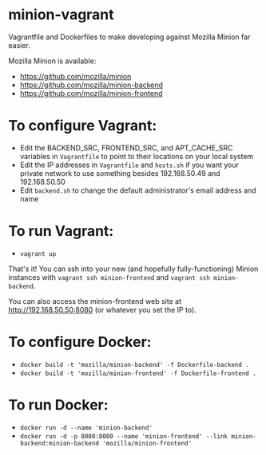 # minion-vagrant
Vagrantfile and Dockerfiles to make developing against Mozilla Minion far easier.

Mozilla Minion is available:
* https://github.com/mozilla/minion
* https://github.com/mozilla/minion-backend
* https://github.com/mozilla/minion-frontend

# To configure Vagrant:
* Edit the BACKEND\_SRC, FRONTEND\_SRC, and APT\_CACHE\_SRC variables in `Vagrantfile` to point to their locations on your local system
* Edit the IP addresses in `Vagrantfile` and `hosts.sh` if you want your private network to use something besides 192.168.50.49 and 192.168.50.50
* Edit `backend.sh` to change the default administrator's email address and name

# To run Vagrant:
* `vagrant up`

That's it!  You can ssh into your new (and hopefully fully-functioning) Minion instances with `vagrant ssh minion-frontend` and `vagrant ssh minion-backend`.

You can also access the minion-frontend web site at http://192.168.50.50:8080 (or whatever you set the IP to).

# To configure Docker:
* `docker build -t 'mozilla/minion-backend' -f Dockerfile-backend .`
* `docker build -t 'mozilla/minion-frontend' -f Dockerfile-frontend .`

# To run Docker:
* `docker run -d --name 'minion-backend'`
* `docker run -d -p 8080:8080 --name 'minion-frontend' --link minion-backend:minion-backend 'mozilla/minion-frontend'`
